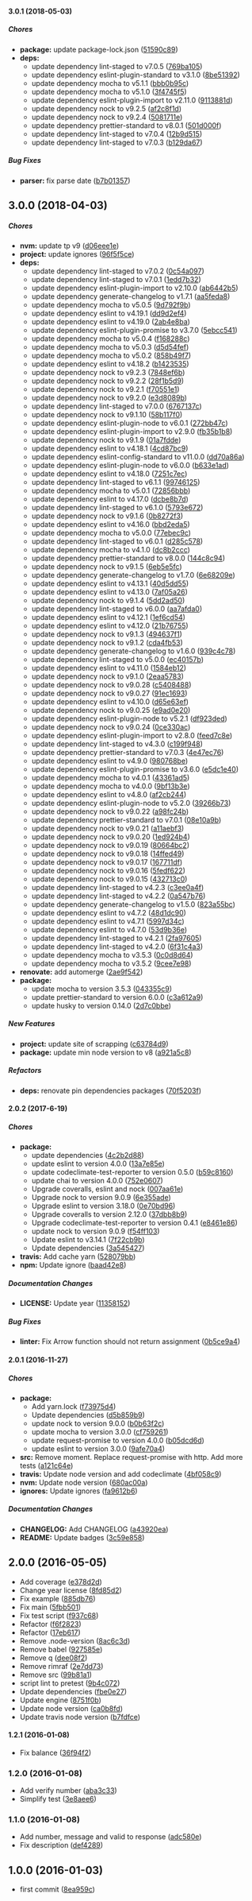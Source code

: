 #### 3.0.1 (2018-05-03)

##### Chores

* **package:**  update package-lock.json ([51590c89](https://github.com/lgaticaq/bip/commit/51590c8938ccfbe575c91ff143b227e134f571d7))
* **deps:**
  *  update dependency lint-staged to v7.0.5 ([769ba105](https://github.com/lgaticaq/bip/commit/769ba10525ffa4ebec333b8d08f149354fbdcc36))
  *  update dependency eslint-plugin-standard to v3.1.0 ([8be51392](https://github.com/lgaticaq/bip/commit/8be51392c31a45296584c0825cc4802585602e6a))
  *  update dependency mocha to v5.1.1 ([bbb0b95c](https://github.com/lgaticaq/bip/commit/bbb0b95cf955d02e5ff24f628d220ffe94c36e8f))
  *  update dependency mocha to v5.1.0 ([3f4745f5](https://github.com/lgaticaq/bip/commit/3f4745f5da745d9c6c2890640c5c088d71e47eb1))
  *  update dependency eslint-plugin-import to v2.11.0 ([9113881d](https://github.com/lgaticaq/bip/commit/9113881da9e859546e7680ef70e73e12c1cf43de))
  *  update dependency nock to v9.2.5 ([af2c8f1d](https://github.com/lgaticaq/bip/commit/af2c8f1da0def6bbc54618e09aada5f4a01d3052))
  *  update dependency nock to v9.2.4 ([5081711e](https://github.com/lgaticaq/bip/commit/5081711e9cb3bdd99395ce540d7a383f4174b764))
  *  update dependency prettier-standard to v8.0.1 ([501d000f](https://github.com/lgaticaq/bip/commit/501d000fcffaa2ba2e860f35c61f19c48a7582d7))
  *  update dependency lint-staged to v7.0.4 ([12b9d515](https://github.com/lgaticaq/bip/commit/12b9d5155602f6b1f4aa6579864d53b6d87eb317))
  *  update dependency lint-staged to v7.0.3 ([b129da67](https://github.com/lgaticaq/bip/commit/b129da67eb314da912429177e2fd8a57456cfc2b))

##### Bug Fixes

* **parser:**  fix parse date ([b7b01357](https://github.com/lgaticaq/bip/commit/b7b0135716651e8abd70b977cd77012bef1a2c4f))

## 3.0.0 (2018-04-03)

##### Chores

* **nvm:**  update tp v9 ([d06eee1e](https://github.com/lgaticaq/bip/commit/d06eee1ee80b55c469992929c7bb7d9ba18441eb))
* **project:**  update ignores ([96f5f5ce](https://github.com/lgaticaq/bip/commit/96f5f5ce33632075e59511b91eed0dc30e19edc5))
* **deps:**
  *  update dependency lint-staged to v7.0.2 ([0c54a097](https://github.com/lgaticaq/bip/commit/0c54a097acba070bfee49319e47e509b1fca9ede))
  *  update dependency lint-staged to v7.0.1 ([1edd7b32](https://github.com/lgaticaq/bip/commit/1edd7b325dc38747971192dd57b3da0da56cb7f1))
  *  update dependency eslint-plugin-import to v2.10.0 ([ab6442b5](https://github.com/lgaticaq/bip/commit/ab6442b5a456606b8b2cb98f57ede56ab1b17fc6))
  *  update dependency generate-changelog to v1.7.1 ([aa5feda8](https://github.com/lgaticaq/bip/commit/aa5feda8b555c6681bfa24f51f5c1c4047bd5429))
  *  update dependency mocha to v5.0.5 ([9d792f9b](https://github.com/lgaticaq/bip/commit/9d792f9bc42d97e8917fe6735953ddd45b00dae3))
  *  update dependency eslint to v4.19.1 ([dd9d2ef4](https://github.com/lgaticaq/bip/commit/dd9d2ef42567ab3f76dc0cc2034e04d92ffcfe68))
  *  update dependency eslint to v4.19.0 ([2ab4e8ba](https://github.com/lgaticaq/bip/commit/2ab4e8ba1b362930c29133c90bd406d4b4bc451c))
  *  update dependency eslint-plugin-promise to v3.7.0 ([5ebcc541](https://github.com/lgaticaq/bip/commit/5ebcc541fc28c1588bc6f91bb3ab8d69c8d5ac17))
  *  update dependency mocha to v5.0.4 ([f168288c](https://github.com/lgaticaq/bip/commit/f168288ce60a5a0dbcc5ddd276ac49485845ce18))
  *  update dependency mocha to v5.0.3 ([d5d54fef](https://github.com/lgaticaq/bip/commit/d5d54fef9bde5990ed24f0f6687826c84a022045))
  *  update dependency mocha to v5.0.2 ([858b49f7](https://github.com/lgaticaq/bip/commit/858b49f7081db76519dc80604e5f0f881dbd8262))
  *  update dependency eslint to v4.18.2 ([b1423535](https://github.com/lgaticaq/bip/commit/b14235350ae64a1896c0a27fc14b0cd1d823504a))
  *  update dependency nock to v9.2.3 ([7848ef6b](https://github.com/lgaticaq/bip/commit/7848ef6b0d0eac6c6ff48fbc94667c606e24c272))
  *  update dependency nock to v9.2.2 ([28f1b5d9](https://github.com/lgaticaq/bip/commit/28f1b5d9c141e2f1e0d45f6feb953f8e150a2a44))
  *  update dependency nock to v9.2.1 ([f70551e1](https://github.com/lgaticaq/bip/commit/f70551e168527591c00d1db288b5d14f80403a1f))
  *  update dependency nock to v9.2.0 ([e3d8089b](https://github.com/lgaticaq/bip/commit/e3d8089b0d12eab1cad896b26fabc4864d4feded))
  *  update dependency lint-staged to v7.0.0 ([6767137c](https://github.com/lgaticaq/bip/commit/6767137c0f1976e762980b74b03ec8ad15e05bcd))
  *  update dependency nock to v9.1.10 ([58b117f0](https://github.com/lgaticaq/bip/commit/58b117f0a018994c7e957e526cec2fe1adb7cfd1))
  *  update dependency eslint-plugin-node to v6.0.1 ([272bb47c](https://github.com/lgaticaq/bip/commit/272bb47c490ef16e0d7d8060f9620772f16d487b))
  *  update dependency eslint-plugin-import to v2.9.0 ([fb35b1b8](https://github.com/lgaticaq/bip/commit/fb35b1b81a45b9dc6c6af3439dbf5148105b7955))
  *  update dependency nock to v9.1.9 ([01a7fdde](https://github.com/lgaticaq/bip/commit/01a7fdde1c1164f7d040ccadeb6a39654a524503))
  *  update dependency eslint to v4.18.1 ([4cd87bc9](https://github.com/lgaticaq/bip/commit/4cd87bc9d1885c906b93c35eec0ece3ae688fd04))
  *  update dependency eslint-config-standard to v11.0.0 ([dd70a86a](https://github.com/lgaticaq/bip/commit/dd70a86af07127ccd9f62736643e2adbea1282a4))
  *  update dependency eslint-plugin-node to v6.0.0 ([b633e1ad](https://github.com/lgaticaq/bip/commit/b633e1ad3ba66e48f342724fc3c39e7380412fe6))
  *  update dependency eslint to v4.18.0 ([7251c7ec](https://github.com/lgaticaq/bip/commit/7251c7ec077de57401ac45a88aaa10b80e2a1b6a))
  *  update dependency lint-staged to v6.1.1 ([99746125](https://github.com/lgaticaq/bip/commit/99746125f87dccd270bf102e4ee8ccd1175e2eb4))
  *  update dependency mocha to v5.0.1 ([72856bbb](https://github.com/lgaticaq/bip/commit/72856bbb1bfc2977bea85efb80306d61af67a476))
  *  update dependency eslint to v4.17.0 ([dcbe8b7d](https://github.com/lgaticaq/bip/commit/dcbe8b7d28b1fa736c85151f8b9cecad4b9ca588))
  *  update dependency lint-staged to v6.1.0 ([5793e672](https://github.com/lgaticaq/bip/commit/5793e672613252b1023a721da209565e582a4598))
  *  update dependency nock to v9.1.6 ([0b8272f3](https://github.com/lgaticaq/bip/commit/0b8272f3cdecf3e144fb568d89be50262766e50f))
  *  update dependency eslint to v4.16.0 ([bbd2eda5](https://github.com/lgaticaq/bip/commit/bbd2eda5731199189b852906b843d999c04e8d23))
  *  update dependency mocha to v5.0.0 ([77ebec9c](https://github.com/lgaticaq/bip/commit/77ebec9c12464969b80fde1e4b8de54b6bb2056c))
  *  update dependency lint-staged to v6.0.1 ([d285c578](https://github.com/lgaticaq/bip/commit/d285c5787558bc2f45b4a8fc393114b5731f622c))
  *  update dependency mocha to v4.1.0 ([dc8b2ccc](https://github.com/lgaticaq/bip/commit/dc8b2ccce620a3b3c07e28116ee4de3222d7287b))
  *  update dependency prettier-standard to v8.0.0 ([144c8c94](https://github.com/lgaticaq/bip/commit/144c8c9461a3ef115ccb41ae5144f95b287432bd))
  *  update dependency nock to v9.1.5 ([6eb5e5fc](https://github.com/lgaticaq/bip/commit/6eb5e5fc88818473503f9603cd0be95eaba67127))
  *  update dependency generate-changelog to v1.7.0 ([6e68209e](https://github.com/lgaticaq/bip/commit/6e68209e8b5d028eb6851c708b539429dbd81d63))
  *  update dependency eslint to v4.13.1 ([40d5dd55](https://github.com/lgaticaq/bip/commit/40d5dd5508a9da353499a5d0435722c4dde00551))
  *  update dependency eslint to v4.13.0 ([7af05a26](https://github.com/lgaticaq/bip/commit/7af05a261ed563c95b7f200fe7a85d0f176b8d45))
  *  update dependency nock to v9.1.4 ([5dd2ad50](https://github.com/lgaticaq/bip/commit/5dd2ad50a9680c352b71d83a8e3a0f1bff5e6b4c))
  *  update dependency lint-staged to v6.0.0 ([aa7afda0](https://github.com/lgaticaq/bip/commit/aa7afda0c7da33b57ce6cbc4c8165c1203901956))
  *  update dependency eslint to v4.12.1 ([1ef6cd54](https://github.com/lgaticaq/bip/commit/1ef6cd542af0df841d737dc994fc778aed96a61f))
  *  update dependency eslint to v4.12.0 ([21b76755](https://github.com/lgaticaq/bip/commit/21b76755fa7ae6cc262b507c3e8e568b5d0d94d2))
  *  update dependency nock to v9.1.3 ([494637f1](https://github.com/lgaticaq/bip/commit/494637f1ef3dba7acd4c1370ab442d1c73f9bbd8))
  *  update dependency nock to v9.1.2 ([cda4fb53](https://github.com/lgaticaq/bip/commit/cda4fb537164107a3ed367628a2737d94c4e0137))
  *  update dependency generate-changelog to v1.6.0 ([939c4c78](https://github.com/lgaticaq/bip/commit/939c4c78e1d5f7bc95cb0862d0f8759cb7ff9327))
  *  update dependency lint-staged to v5.0.0 ([ec40157b](https://github.com/lgaticaq/bip/commit/ec40157b26d156f67db83ae511750654a5487491))
  *  update dependency eslint to v4.11.0 ([1584eb12](https://github.com/lgaticaq/bip/commit/1584eb12c975b95a6da735d9200055d5ea457751))
  *  update dependency nock to v9.1.0 ([2eaa5783](https://github.com/lgaticaq/bip/commit/2eaa5783326d490d8943d0f45d037e071e5fc330))
  *  update dependency nock to v9.0.28 ([c5408488](https://github.com/lgaticaq/bip/commit/c54084884382b5a954280c15c8531e4f56a88198))
  *  update dependency nock to v9.0.27 ([91ec1693](https://github.com/lgaticaq/bip/commit/91ec1693a72913c3916e1a5e6f05b2ef370d3e63))
  *  update dependency eslint to v4.10.0 ([d65e63ef](https://github.com/lgaticaq/bip/commit/d65e63efc1363ead2ba2b1c182699e2119c08b82))
  *  update dependency nock to v9.0.25 ([e9ad0e20](https://github.com/lgaticaq/bip/commit/e9ad0e2071a54797d1f55f76e29797a5b0877c55))
  *  update dependency eslint-plugin-node to v5.2.1 ([df923ded](https://github.com/lgaticaq/bip/commit/df923ded8fe1fee0e26350a387df7ca9f556af5e))
  *  update dependency nock to v9.0.24 ([0ce330ac](https://github.com/lgaticaq/bip/commit/0ce330acfb29b69ad175cbe9ae86720063be78ea))
  *  update dependency eslint-plugin-import to v2.8.0 ([feed7c8e](https://github.com/lgaticaq/bip/commit/feed7c8e799e74bdab292177215da9911b1f4329))
  *  update dependency lint-staged to v4.3.0 ([c199f948](https://github.com/lgaticaq/bip/commit/c199f9481cdd3253721fe0a52fa85d8e89afb6fe))
  *  update dependency prettier-standard to v7.0.3 ([4e47ec76](https://github.com/lgaticaq/bip/commit/4e47ec7696adce080ba52e392dd91ba5deb74e83))
  *  update dependency eslint to v4.9.0 ([980768be](https://github.com/lgaticaq/bip/commit/980768be5415b58e95213383f7677aef891d3542))
  *  update dependency eslint-plugin-promise to v3.6.0 ([e5dc1e40](https://github.com/lgaticaq/bip/commit/e5dc1e4030b5dbc1cd5bf99129af1808cdc731a1))
  *  update dependency mocha to v4.0.1 ([43361ad5](https://github.com/lgaticaq/bip/commit/43361ad5146322c8948f040d990b406915e30509))
  *  update dependency mocha to v4.0.0 ([9bf13b3e](https://github.com/lgaticaq/bip/commit/9bf13b3e3db0b52f1ca9070867e2eed0f7de0bb1))
  *  update dependency eslint to v4.8.0 ([af2cb244](https://github.com/lgaticaq/bip/commit/af2cb244841e857f1d5d53405b749afa6e41535f))
  *  update dependency eslint-plugin-node to v5.2.0 ([39266b73](https://github.com/lgaticaq/bip/commit/39266b73039f0dc34ef5c4089a2dd690046ec59c))
  *  update dependency nock to v9.0.22 ([a98fc24b](https://github.com/lgaticaq/bip/commit/a98fc24b3eb2d4db4adde824e756ef6ca19bc50d))
  *  update dependency prettier-standard to v7.0.1 ([08e10a9b](https://github.com/lgaticaq/bip/commit/08e10a9be0e26e4db25fef9edcfc99b3e234166f))
  *  update dependency nock to v9.0.21 ([a11aebf3](https://github.com/lgaticaq/bip/commit/a11aebf334aa726ce86b2f1f7947dd2f74b416b4))
  *  update dependency nock to v9.0.20 ([1ed924b4](https://github.com/lgaticaq/bip/commit/1ed924b4b1e4acb8954279fe785feccd5c6b6307))
  *  update dependency nock to v9.0.19 ([80664bc2](https://github.com/lgaticaq/bip/commit/80664bc25bcda8d0ecddaa4cc12cd414b85329de))
  *  update dependency nock to v9.0.18 ([14ffed49](https://github.com/lgaticaq/bip/commit/14ffed498bd9467edc2b0ab298ebf8b60e6cb781))
  *  update dependency nock to v9.0.17 ([167711df](https://github.com/lgaticaq/bip/commit/167711dfb12f162dbb1b09e345717df6b244387a))
  *  update dependency nock to v9.0.16 ([5fedf622](https://github.com/lgaticaq/bip/commit/5fedf6225b6043f1030fe6fa5ee3087f74ca768b))
  *  update dependency nock to v9.0.15 ([432713c0](https://github.com/lgaticaq/bip/commit/432713c0ce1d2829b13c8eeb83296c3b39e44d94))
  *  update dependency lint-staged to v4.2.3 ([c3ee0a4f](https://github.com/lgaticaq/bip/commit/c3ee0a4f9d9737e59844f839a10c5a505a90da35))
  *  update dependency lint-staged to v4.2.2 ([0a547b76](https://github.com/lgaticaq/bip/commit/0a547b7699e42a5bd24a340583e06e95c2105080))
  *  update dependency generate-changelog to v1.5.0 ([823a55bc](https://github.com/lgaticaq/bip/commit/823a55bc403b8fa7158f4da56d623aa2ca23213d))
  *  update dependency eslint to v4.7.2 ([48d1dc90](https://github.com/lgaticaq/bip/commit/48d1dc90f1b61dab45e294729264551cceccd733))
  *  update dependency eslint to v4.7.1 ([5997d34c](https://github.com/lgaticaq/bip/commit/5997d34cf2b879e1aaa53c1909d5222671f37593))
  *  update dependency eslint to v4.7.0 ([53d9b36e](https://github.com/lgaticaq/bip/commit/53d9b36ed913da8ad29ec6a2c3ca60f817817875))
  *  update dependency lint-staged to v4.2.1 ([2fa97605](https://github.com/lgaticaq/bip/commit/2fa9760517210fd49dd55eb1a1b8d2b7773df1df))
  *  update dependency lint-staged to v4.2.0 ([6f31c4a3](https://github.com/lgaticaq/bip/commit/6f31c4a3d6110b57163d57f36399c455f799f12e))
  *  update dependency mocha to v3.5.3 ([0c0d8d64](https://github.com/lgaticaq/bip/commit/0c0d8d647d07c7ac08c6dce07b8fead4a3d30402))
  *  update dependency mocha to v3.5.2 ([9cee7e98](https://github.com/lgaticaq/bip/commit/9cee7e98d8e2d3244841153982ae7f9f77ff277d))
* **renovate:**  add automerge ([2ae9f542](https://github.com/lgaticaq/bip/commit/2ae9f542ee27eeefa990a427b131fdcea4304a55))
* **package:**
  *  update mocha to version 3.5.3 ([043355c9](https://github.com/lgaticaq/bip/commit/043355c9ac545c4305524a53bdc0ecfc53e86b24))
  *  update prettier-standard to version 6.0.0 ([c3a612a9](https://github.com/lgaticaq/bip/commit/c3a612a9bf22a287c170b023a9ffe34c03e78d82))
  *  update husky to version 0.14.0 ([2d7c0bbe](https://github.com/lgaticaq/bip/commit/2d7c0bbeb8d8a60b2341fb95dfd3986a8f4560fe))

##### New Features

* **project:**  update site of scrapping ([c63784d9](https://github.com/lgaticaq/bip/commit/c63784d9764229b8b2daaf566e617c862cbe8ae5))
* **package:**  update min node version to v8 ([a921a5c8](https://github.com/lgaticaq/bip/commit/a921a5c89a8e69e3a69be9f85478d44be03fb158))

##### Refactors

* **deps:**  renovate pin dependencies packages ([70f5203f](https://github.com/lgaticaq/bip/commit/70f5203f779abd28d7b96f1d0b02064948867414))

#### 2.0.2 (2017-6-19)

##### Chores

* **package:**
  * update dependencies ([4c2b2d88](https://github.com/lgaticaq/bip/commit/4c2b2d88cddc42f15138f6aa68efc05f9c087749))
  * update eslint to version 4.0.0 ([13a7e85e](https://github.com/lgaticaq/bip/commit/13a7e85e134f833b698b37bfa0fc293f2b38efa6))
  * update codeclimate-test-reporter to version 0.5.0 ([b59c8160](https://github.com/lgaticaq/bip/commit/b59c81609f5c977b7009ca84167ee944b6e61ca4))
  * update chai to version 4.0.0 ([752e0607](https://github.com/lgaticaq/bip/commit/752e0607ae3a78cca4283abd22a110e3f6042f37))
  * Upgrade coveralls, eslint and nock ([007aa61e](https://github.com/lgaticaq/bip/commit/007aa61e366b46f5403dcc153c5cc2f2b2a66087))
  * Upgrade nock to version 9.0.9 ([6e355ade](https://github.com/lgaticaq/bip/commit/6e355ade6e7045f1c3135c6fd5984f2fd6e355f3))
  * Upgrade eslint to version 3.18.0 ([0e70bd96](https://github.com/lgaticaq/bip/commit/0e70bd96b3c56b331253a2718fdc9c354f101372))
  * Upgrade coveralls to version 2.12.0 ([37dbb8b9](https://github.com/lgaticaq/bip/commit/37dbb8b996b85325d281b94b837b885fa1032381))
  * Upgrade codeclimate-test-reporter to version 0.4.1 ([e8461e86](https://github.com/lgaticaq/bip/commit/e8461e86a310ea355298315a8d758f0e9668bfab))
  * update nock to version 9.0.9 ([f54ff103](https://github.com/lgaticaq/bip/commit/f54ff103c137787b8e0368265d409d1f67316bd2))
  * Update eslint to v3.14.1 ([7f22cb9b](https://github.com/lgaticaq/bip/commit/7f22cb9b1f3a77de42f6a5b52c8bba23beeafa21))
  * Update dependencies ([3a545427](https://github.com/lgaticaq/bip/commit/3a5454277ccffb4f1cc9302d7a6ed1d59ca36bd4))
* **travis:** Add cache yarn ([528079bb](https://github.com/lgaticaq/bip/commit/528079bb75e62483f08af100ab2289bc0d8add8b))
* **npm:** Update ignore ([baad42e8](https://github.com/lgaticaq/bip/commit/baad42e8148fad2e24382391819a592c80afd286))

##### Documentation Changes

* **LICENSE:** Update year ([11358152](https://github.com/lgaticaq/bip/commit/113581520947c6bde4d9312449c6d4244dac2bc0))

##### Bug Fixes

* **linter:** Fix Arrow function should not return assignment ([0b5ce9a4](https://github.com/lgaticaq/bip/commit/0b5ce9a441ad78d3460f8864321f66d79d040e14))

#### 2.0.1 (2016-11-27)

##### Chores

* **package:**
  * Add yarn.lock ([f73975d4](https://github.com/lgaticaq/bip/commit/f73975d43e6eca0a443ecced4b402d9d4d5933d1))
  * Update dependencies ([d5b859b9](https://github.com/lgaticaq/bip/commit/d5b859b9e4139bf7e23eb53080abaf2be5788071))
  * update nock to version 9.0.0 ([b0b63f2c](https://github.com/lgaticaq/bip/commit/b0b63f2c6c80ab6df2ee2a187b8a6e87dfb269b7))
  * update mocha to version 3.0.0 ([cf759261](https://github.com/lgaticaq/bip/commit/cf75926187144b14eeeaa0b679996ca98c818644))
  * update request-promise to version 4.0.0 ([b05dcd6d](https://github.com/lgaticaq/bip/commit/b05dcd6d9afceadf407a84450579383f47f7b043))
  * update eslint to version 3.0.0 ([9afe70a4](https://github.com/lgaticaq/bip/commit/9afe70a444551465ed9e057c323fcf4b9ff26a54))
* **src:** Remove moment. Replace request-promise with http. Add more tests ([a121c64e](https://github.com/lgaticaq/bip/commit/a121c64e540863d0a11a9c2c5fb747733035df52))
* **travis:** Update node version and add codeclimate ([4bf058c9](https://github.com/lgaticaq/bip/commit/4bf058c91b0aa00c0d1260a6f4d201898f91d8c4))
* **nvm:** Update node version ([680ac00a](https://github.com/lgaticaq/bip/commit/680ac00acca035589a8d874de83ff7accc2f4a83))
* **ignores:** Update ignores ([fa9612b6](https://github.com/lgaticaq/bip/commit/fa9612b67a01287ab7c1fff3dad8184414920145))

##### Documentation Changes

* **CHANGELOG:** Add CHANGELOG ([a43920ea](https://github.com/lgaticaq/bip/commit/a43920ea76975b3ac66fe3b7669188a119e9f725))
* **README:** Update badges ([3c59e858](https://github.com/lgaticaq/bip/commit/3c59e8583f95a3fb49de110a3390d8c5b4f0f229))

## 2.0.0 (2016-05-05)

* Add coverage ([e378d2d](https://github.com/lgaticaq/bip/commit/e378d2d))
* Change year license ([8fd85d2](https://github.com/lgaticaq/bip/commit/8fd85d2))
* Fix example ([885db76](https://github.com/lgaticaq/bip/commit/885db76))
* Fix main ([5fbb501](https://github.com/lgaticaq/bip/commit/5fbb501))
* Fix test script ([f937c68](https://github.com/lgaticaq/bip/commit/f937c68))
* Refactor ([f6f2823](https://github.com/lgaticaq/bip/commit/f6f2823))
* Refactor ([17eb617](https://github.com/lgaticaq/bip/commit/17eb617))
* Remove .node-version ([8ac6c3d](https://github.com/lgaticaq/bip/commit/8ac6c3d))
* Remove babel ([927585e](https://github.com/lgaticaq/bip/commit/927585e))
* Remove q ([dee08f2](https://github.com/lgaticaq/bip/commit/dee08f2))
* Remove rimraf ([2e7dd73](https://github.com/lgaticaq/bip/commit/2e7dd73))
* Remove src ([99b81a1](https://github.com/lgaticaq/bip/commit/99b81a1))
* script lint to pretest ([9b4c072](https://github.com/lgaticaq/bip/commit/9b4c072))
* Update dependencies ([fbe0e27](https://github.com/lgaticaq/bip/commit/fbe0e27))
* Update engine ([8751f0b](https://github.com/lgaticaq/bip/commit/8751f0b))
* Update node version ([ca0b8fd](https://github.com/lgaticaq/bip/commit/ca0b8fd))
* Update travis node version ([b7fdfce](https://github.com/lgaticaq/bip/commit/b7fdfce))

#### 1.2.1 (2016-01-08)

* Fix balance ([36f94f2](https://github.com/lgaticaq/bip/commit/36f94f2))

### 1.2.0 (2016-01-08)

* Add verify number ([aba3c33](https://github.com/lgaticaq/bip/commit/aba3c33))
* Simplify test ([3e8aee6](https://github.com/lgaticaq/bip/commit/3e8aee6))

### 1.1.0 (2016-01-08)

* Add number, message and valid to response ([adc580e](https://github.com/lgaticaq/bip/commit/adc580e))
* Fix description ([def4289](https://github.com/lgaticaq/bip/commit/def4289))

## 1.0.0 (2016-01-03)

* first commit ([8ea959c](https://github.com/lgaticaq/bip/commit/8ea959c))
